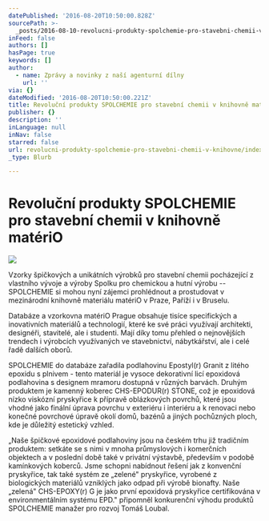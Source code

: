 ```yaml
---
datePublished: '2016-08-20T10:50:00.828Z'
sourcePath: >-
  _posts/2016-08-10-revolucni-produkty-spolchemie-pro-stavebni-chemii-v-knihovne.md
inFeed: false
authors: []
hasPage: true
keywords: []
author:
  - name: Zprávy a novinky z naší agenturní dílny
    url: ''
via: {}
dateModified: '2016-08-20T10:50:00.221Z'
title: Revoluční produkty SPOLCHEMIE pro stavební chemii v knihovně matériO
publisher: {}
description: ''
inLanguage: null
inNav: false
starred: false
url: revolucni-produkty-spolchemie-pro-stavebni-chemii-v-knihovne/index.html
_type: Blurb

---
```

# Revoluční produkty SPOLCHEMIE pro stavební chemii v knihovně matériO
![](https://the-grid-user-content.s3-us-west-2.amazonaws.com/3c024ad6-7365-42fe-984f-6f23e565ba34.jpg)

Vzorky špičkových a unikátních výrobků pro stavební chemii pocházející z vlastního vývoje a výroby Spolku pro chemickou a hutní výrobu -- SPOLCHEMIE si mohou nyní zájemci prohlédnout a prostudovat v mezinárodní knihovně materiálu matériO v Praze, Paříží i v Bruselu.

Databáze a vzorkovna matériO Prague obsahuje tisíce specifických a inovativních materiálů a technologií, které ke své práci využívají architekti, designéři, stavitelé, ale i studenti. Mají díky tomu přehled o nejnovějších trendech i výrobcích využívaných ve stavebnictví, nábytkářství, ale i celé řadě dalších oborů.

SPOLCHEMIE do databáze zařadila podlahovinu Epostyl(r) Granit z litého epoxidu s plnivem - tento materiál je vysoce dekorativní licí epoxidová podlahovina s designem mramoru dostupná v různých barvách. Druhým produktem je kamenný koberec CHS-EPODUR(r) STONE, což je epoxidová nízko viskózní pryskyřice k přípravě oblázkových povrchů, které jsou vhodné jako finální úprava povrchu v exteriéru i interiéru a k renovaci nebo konečné povrchové úpravě okolí domů, bazénů a jiných pochůzných ploch, kde je důležitý estetický vzhled.

„Naše špičkové epoxidové podlahoviny jsou na českém trhu již tradičním produktem: setkáte se s nimi v mnoha průmyslových i komerčních objektech a v poslední době také v privátní výstavbě, především v podobě kamínkových koberců. Jsme schopni nabídnout řešení jak z konvenční pryskyřice, tak také systém ze „zelené" pryskyřice, vyrobené z biologických materiálů vzniklých jako odpad při výrobě bionafty. Naše „zelená" CHS-EPOXY(r) G je jako první epoxidová pryskyřice certifikována v environmentálním systému EPD." připomněl konkurenční výhodu produktů SPOLCHEMIE manažer pro rozvoj Tomáš Loubal.